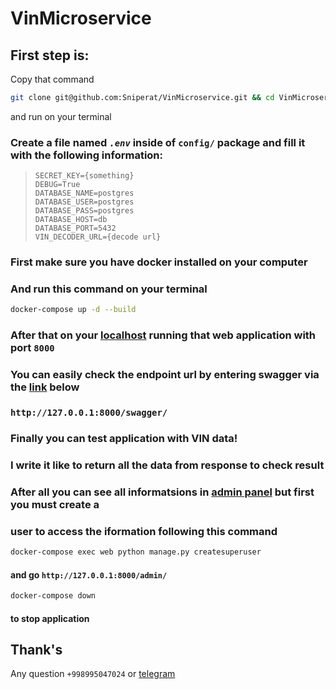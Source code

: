 # VinMicroservice

## First step is:

Copy that command
```sh
git clone git@github.com:Sniperat/VinMicroservice.git && cd VinMicroservice/
```
and run on your terminal

### Create a file named   <i><b>`.env`</b></i>   inside of <b>`config/`</b> package and fill it with the following information:

>```SECRET_KEY={something}``` <br>
>```DEBUG=True```<br>
>```DATABASE_NAME=postgres```<br>
>```DATABASE_USER=postgres```<br>
>```DATABASE_PASS=postgres```<br>
>```DATABASE_HOST=db```<br>
>```DATABASE_PORT=5432```<br>
>```VIN_DECODER_URL={decode url}```


### First make sure you have docker installed on your computer
### And run this command on your terminal

```sh
docker-compose up -d --build
```

### After that on your [localhost](http://127.0.0.1:8000/) running that web application with port `8000` 

### You can easily check the endpoint url by entering swagger via the [link](http://127.0.0.1:8000/swagger/) below

###    `http://127.0.0.1:8000/swagger/`

### Finally you can test application with VIN data!
### I write it like to return all the data from response to check result
### After all you can see all informatsions in [admin panel](http://127.0.0.1:8000/admin/) but first you must create a 
### user to access the iformation following this command

```sh
docker-compose exec web python manage.py createsuperuser
```
#### and go `http://127.0.0.1:8000/admin/`
```sh
docker-compose down
```
#### to stop application
## Thank's
Any question `+998995047024` or [telegram](https://t.me/just_akbarov)
